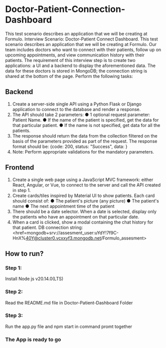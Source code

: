# Doctor-Patient-Connection-Dashboard
This test scenario describes an application that we will be creating at Formulo. Interview Scenario: Doctor-Patient Connect Dashboard. This test scenario describes an application that we will be creating at Formulo. Our team includes doctors who want to connect with their patients, follow up on upcoming appointments, and view communication history with their patients. The requirement of this interview step is to create two applications: a UI and a backend to display the aforementioned data. The data for these doctors is stored in MongoDB; the connection string is shared at the bottom of the page. Perform the following tasks:
## Backend
1. Create a server-side single API using a Python Flask or Django application to connect to the database and render a response.
2. The API should take 2 parameters:
  ● 1 optional request parameter: Patient Name.
  ● If the name of the patient is specified, get the data for that particular patient.
  ● If the name is not specified, get data for all the patients.
3. The response should return the data from the collection filtered on the basis of the parameters provided as part of the request. The response format should be:
    {code: 200, status: "Success", data: <data from API>}
4. Note: Perform appropriate validations for the mandatory parameters.

## Frontend
1. Create a single web page using a JavaScript MVC framework: either React, Angular, or Vue, to
connect to the server and call the API created in step 1.
2. Create cards/tiles inspired by Material UI to show patients. Each card should consist of:
  ● The patient's picture (any picture)
  ● The patient's name
  ● The next appointment time of the patient
3. There should be a date selector. When a date is selected, display only the patients who have an appointment on that particular date.
4. When a card is clicked, show a modal containing the chat history for that patient. DB connection string:
    <href=mongodb+srv://assesment_user:uYdY!7f9C-HnX%40Y@cluster0.vcxxyf3.mongodb.net/Formulo_assesment>


## How to run?

### Step 1: 
Install Node js v20.14.0(LTS)

### Step 2:
Read the README.md file in Doctor-Patient-Dashboard Folder

### Step 3: 
Run the app.py file and npm start in command promt together

### The App is ready to go
